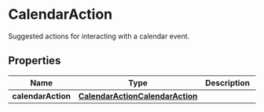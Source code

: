 

# CalendarAction

Suggested actions for interacting with a calendar event.

## Properties

| Name | Type | Description | Notes |
|------------ | ------------- | ------------- | -------------|
|**calendarAction** | [**CalendarActionCalendarAction**](CalendarActionCalendarAction.md) |  |  |



